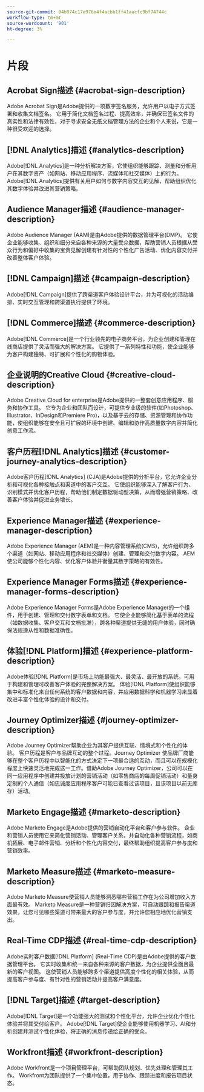 ```yaml
---
source-git-commit: 94b074c17e976e4f4acbb1ff41aacfc9bf74744c
workflow-type: tm+mt
source-wordcount: '901'
ht-degree: 3%

---
```

# 片段

## Acrobat Sign描述 {#acrobat-sign-description}

Adobe Acrobat Sign是Adobe提供的一项数字签名服务，允许用户以电子方式签署和收集文档签名。 它用于简化文档签名过程、提高效率，并确保已签名文件的真实性和法律有效性，对于寻求安全无纸文档管理方法的企业和个人来说，它是一种很受欢迎的选择。

## [!DNL Analytics]描述 {#analytics-description}

Adobe[!DNL Analytics]是一种分析解决方案，它使组织能够跟踪、测量和分析用户在其数字资产（如网站、移动应用程序、流媒体和社交媒体）上的行为。 Adobe[!DNL Analytics]提供有关用户如何与数字内容交互的见解，帮助组织优化其数字体验并改进其营销策略。

## Audience Manager描述 {#audience-manager-description}

Adobe Audience Manager (AAM)是由Adobe提供的数据管理平台(DMP)。 它使企业能够收集、组织和细分来自各种来源的大量受众数据，帮助营销人员根据从受众行为和偏好中收集的宝贵见解创建有针对性的个性化广告活动、优化内容交付并改善整体客户体验。

## [!DNL Campaign]描述 {#campaign-description}

Adobe[!DNL Campaign]提供了跨渠道客户体验设计平台，并为可视化的活动编排、实时交互管理和跨渠道执行提供了环境。

## [!DNL Commerce]描述 {#commerce-description}

Adobe[!DNL Commerce]是一个行业领先的电子商务平台，为企业创建和管理在线商店提供了灵活而强大的解决方案。 它提供了一系列特性和功能，使企业能够为客户构建独特、可扩展和个性化的购物体验。

## 企业说明的Creative Cloud {#creative-cloud-description}

Adobe Creative Cloud for enterprise是Adobe提供的一整套创意应用程序、服务和协作工具。 它专为企业和团队而设计，可提供专业级的软件(如Photoshop、Illustrator、InDesign和Premiere Pro)，以及基于云的存储、资源管理和协作功能，使组织能够在安全且可扩展的环境中创建、编辑和协作高质量数字内容并简化创意工作流。

## 客户历程[!DNL Analytics]描述 {#customer-journey-analytics-description}

Adobe客户历程[!DNL Analytics] (CJA)是Adobe提供的分析平台，它允许企业分析和可视化各种接触点和渠道中的客户交互。 它使组织能够深入了解客户行为、识别模式并优化客户历程，帮助他们制定数据驱动型决策，从而增强营销策略、改善客户体验并促进业务增长。

## Experience Manager描述 {#experience-manager-description}

Adobe Experience Manager (AEM)是一种内容管理系统(CMS)，允许组织跨多个渠道（如网站、移动应用程序和社交媒体）创建、管理和交付数字内容。 AEM使公司能够个性化内容、优化客户体验并衡量其数字策略的有效性。

## Experience Manager Forms描述 {#experience-manager-forms-description}

Adobe Experience Manager Forms是Adobe Experience Manager的一个组件，用于创建、管理和交付数字表单和文档。 它使企业能够简化基于表单的流程（如数据收集、客户交互和文档批准），跨各种渠道提供无缝的用户体验，同时确保法规遵从性和数据准确性。

## 体验[!DNL Platform]描述 {#experience-platform-description}

Adobe体验[!DNL Platform]是市场上功能最强大、最灵活、最开放的系统，可用于构建和管理可改善客户体验的完整解决方案。 体验[!DNL Platform]使组织能够集中和标准化来自任何系统的客户数据和内容，并应用数据科学和机器学习来显着改进丰富个性化体验的设计和交付。

## Journey Optimizer描述 {#journey-optimizer-description}

Adobe Journey Optimizer帮助企业为其客户提供互联、情境式和个性化的体验。 客户历程是客户与品牌互动的整个过程。Journey Optimizer 使品牌厂商能够在整个客户历程中以智能化的方式决定下一项最合适的互动，而且可以在规模化程度上快速灵活地完成这一工作。借助Adobe Journey Optimizer，公司可以在同一应用程序中创建并投放计划的营销活动（如零售商店的每周促销活动）和量身定制的个人通信（如忠诚度应用程序客户可能已查看过该项目，且该项目以前无库存）活动。

## Marketo Engage描述 {#marketo-description}

Adobe Marketo Engage是Adobe提供的营销自动化平台和客户参与软件。 企业和营销人员使用它来简化营销活动、管理客户关系，并自动化各种营销流程，如商机拓展、电子邮件营销、分析和个性化内容交付，最终帮助组织提高客户参与度和营销效率。

## Marketo Measure描述 {#marketo-measure-description}

Adobe Marketo Measure使营销人员能够洞悉哪些营销工作在为公司增加收入方面最有效。 Marketo Measure是一种营销归因解决方案，可自动跟踪和报告渠道效果，让您可见哪些渠道可带来最大的客户参与度，并允许您相应地优化营销支出。

## Real-Time CDP描述 {#real-time-cdp-description}

Adobe实时客户数据[!DNL Platform] (Real-Time CDP)是由Adobe提供的客户数据管理平台。 它实时收集和统一来自各种来源的客户数据，为企业提供全面且最新的客户视图。 这使营销人员能够跨多个渠道提供高度个性化的相关体验，从而提高客户参与度、有针对性的营销活动并提高客户满意度。

## [!DNL Target]描述 {#target-description}

Adobe[!DNL Target]是一个功能强大的测试和个性化平台，允许企业优化个性化体验并将其交付给客户。 Adobe[!DNL Target]使企业能够使用机器学习、AI和分析创建并测试个性化体验，将正确的消息传递给正确的受众。

## Workfront描述 {#workfront-description}

Adobe Workfront是一个项目管理平台，可帮助团队规划、优先处理和管理其工作。 Workfront为团队提供了一个集中位置，用于协作、跟踪进度和报告项目状态。
